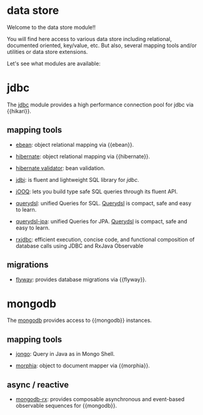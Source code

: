 # data store

Welcome to the data store module!!

You will find here access to various data store including relational, documented oriented, key/value, etc. But also, several mapping tools and/or utilities or data store extensions.

Let's see what modules are available:

# jdbc

The [jdbc](/doc/jdbc) module provides a high performance connection pool for jdbc via {{hikari}}.

## mapping tools

* [ebean](/doc/ebean): object relational mapping via {{ebean}}.

* [hibernate](/doc/hbm): object relational mapping via {{hibernate}}.

* [hibernate validator](/doc/hbv): bean validation.

* [jdbi](/doc/jdbi): is fluent and lightweight SQL library for *jdbc*.

* [jOOQ](/doc/jooq): lets you build type safe SQL queries through its fluent API.

* [querydsl](/doc/querydsl): unified Queries for SQL. [Querydsl](http://www.querydsl.com/) is compact, safe and easy to learn.

* [querydsl-jpa](/doc/querydsl-jpa): unified Queries for JPA. [Querydsl](http://www.querydsl.com/) is compact, safe and easy to learn.

* [rxjdbc](/doc/rxjava-jdbc): efficient execution, concise code, and functional composition of database calls using JDBC and RxJava Observable

## migrations

* [flyway](/doc/flyway): provides database migrations via {{flyway}}.

# mongodb

The [mongodb](/doc/mongodb) provides access to {{mongodb}} instances.

## mapping tools

* [jongo](/doc/jongo): Query in Java as in Mongo Shell.

* [morphia](/doc/morphia): object to document mapper via {{morphia}}.

## async / reactive

* [mongodb-rx](/doc/mongodb-rx): provides composable asynchronous and event-based observable sequences for {{mongodb}}.

